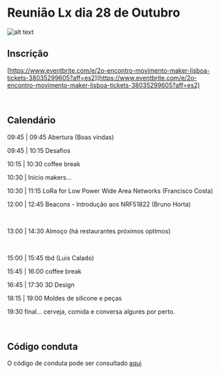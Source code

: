 # Reunião Lx dia 28 de Outubro


![alt text](https://img.evbuc.com/https%3A%2F%2Fcdn.evbuc.com%2Fimages%2F35557112%2F186805533895%2F1%2Foriginal.jpg?w=800&rect=387%2C0%2C2532%2C1266&s=87f9dc1118d59074141cf0d5a74e6ad4 "Title")

## Inscrição ##

[https://www.eventbrite.com/e/2o-encontro-movimento-maker-lisboa-tickets-38035299605?aff=es2](https://www.eventbrite.com/e/2o-encontro-movimento-maker-lisboa-tickets-38035299605?aff=es2)


&nbsp;

## Calendário ##

09:45 | 09:45 Abertura (Boas vindas)

09:45 | 10:15 Desafios

10:15 | 10:30 coffee break

10:30 | Inicio makers...

10:30 | 11:15 LoRa for Low Power Wide Area Networks (Francisco Costa)

12:00 | 12:45 Beacons - Introdução aos NRF51822 (Bruno Horta)

&nbsp;

13:00 | 14:30 Almoço (há restaurantes próximos optimos)

&nbsp;

15:00 | 15:45 tbd (Luis Calado)

15:45 | 16:00 coffee break

16:45 | 17:30 3D Design

18:15 | 19:00 Moldes de silicone e peças

19:30 final... cerveja, comida e conversa algures por perto.

&nbsp;

## Código conduta ##

O código de conduta pode ser consultado [aqui](https://github.com/movimentomaker/meeting20171028/blob/master/docs/codigodeconduta.md)
